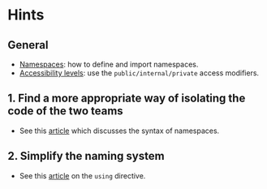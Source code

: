 # Hints

## General

- [Namespaces][namespaces]: how to define and import namespaces.
- [Accessibility levels][accessibility-levels]: use the `public/internal/private` access modifiers.

## 1. Find a more appropriate way of isolating the code of the two teams

- See this [article][namespaces] which discusses the syntax of namespaces.

## 2. Simplify the naming system

- See this [article][using] on the `using` directive.

[namespaces]: https://docs.microsoft.com/en-us/dotnet/csharp/programming-guide/namespaces/
[accessibility-levels]: https://docs.microsoft.com/en-us/dotnet/csharp/language-reference/keywords/accessibility-levels
[using]: https://docs.microsoft.com/en-us/dotnet/csharp/language-reference/keywords/using-directive